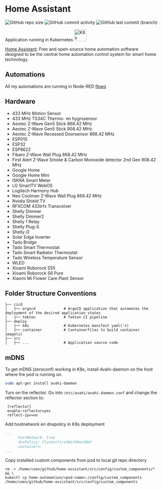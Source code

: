 # Home Assistant

![GitHub repo size](https://img.shields.io/github/repo-size/theautomation/home-assistant?logo=Github)
![GitHub commit activity](https://img.shields.io/github/commit-activity/y/theautomation/home-assistant?logo=github)
![GitHub last commit (branch)](https://img.shields.io/github/last-commit/theautomation/home-assistant/main?logo=github)

Application running in Kubernetes <img src="https://github.com/theautomation/kubernetes-gitops/blob/main/assets/img/k8s.png?raw=true" alt="K8s" style="height: 40px; width:40px;"/>

[Home Assistant](https://www.home-assistant.io/): Free and open-source home automation software designed to be the central home automation control system for smart home technology.

## Automations

All my automations are running in Node-RED [flows](https://github.com/theautomation/node-red/blob/main/src/data/flows.json)

## Hardware

- 433 MHz Motion Sensor
- 433 MHz TS34C Thermo- en hygrosensor
- Aeotec Z-Wave Gen5 Stick 868.42 MHz
- Aeotec Z-Wave Gen5 Stick 908.42 MHz
- Aeotec Z-Wave Recessed Doorsensor 868.42 MHz
- ESP01S
- ESP32
- ESP8622
- Fibaro Z-Wave Wall Plug 868.42 MHz
- First Alert Z-Wave Smoke & Carbon Monoxide detector 2nd Gen 908.42 MHz
- Google Home
- Google Home Mini
- ISKRA Smart Meter
- LG SmartTV WebOS
- Logitech Harmony Hub
- Neo Coolman Z-Wave Wall Plug 868.42 MHz
- Nvidia Shield TV
- RFXCOM 433trfx Transceiver
- Shelly Dimmer
- Shelly Dimmer2
- Shelly 1 Relay
- Shelly Plug-S
- Shelly i3
- Solar Edge Inverter
- Tado Bridge
- Tado Smart Thermostat
- Tado Smart Radiator Thermostat
- Tado Wireless Temperature Sensor
- WLED
- Xioami Roborock S55
- Xioami Roborock S6 Pure
- Xiaomi Mi Flower Care Plant Sensor

## Folder Structure Conventions

    ├── cicd                 
    │   ├── argocd             # ArgoCD application that automates the deployment of the desired application states
    │   ├── tekton             # Tekton CI pipeline 
    ├── deploy                 
    │   ├── k8s                # Kubernetes manifest yaml('s)
    │   ├── container          # Containerfiles to build container image(s)
    ├── src                    
    │   ├── ...                # Application source code

## mDNS

To get mDNS (zeroconf) working in K8s, install Avahi-daemon on the host where the pod is running on. 

```bash
sudo apt-get install avahi-daemon
```

Turn on the reflector. Go into `/etc/avahi/avahi-daemon.conf` and change the reflector section to:

```
 [reflector]
 enable-reflector=yes
 reflect-ipv=no
```

Add hostnetwork en dnspolicy in K8s deployment

```yaml
...
      hostNetwork: true
      dnsPolicy: ClusterFirstWithHostNet
      containers:
...
```

Copy installed custom components from pod to local git repo directory
```console
rm -r /home/coen/github/home-assistant/src/config/custom_components/* && \
kubectl cp home-automation/<pod-name>:/config/custom_components /home/coen/github/home-assistant/src/config/custom_components
```
